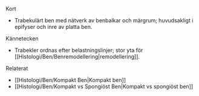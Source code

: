 Kort
- Trabekulärt ben med nätverk av benbalkar och märgrum; huvudsakligt i epifyser och inre av platta ben.

Kännetecken
- Trabekler ordnas efter belastningslinjer; stor yta för [[Histologi/Ben/Benremodellering|remodellering]].

Relaterat
- [[Histologi/Ben/Kompakt Ben|Kompakt ben]]
- [[Histologi/Ben/Kompakt vs Spongiöst Ben|Kompakt vs spongiöst ben]]


